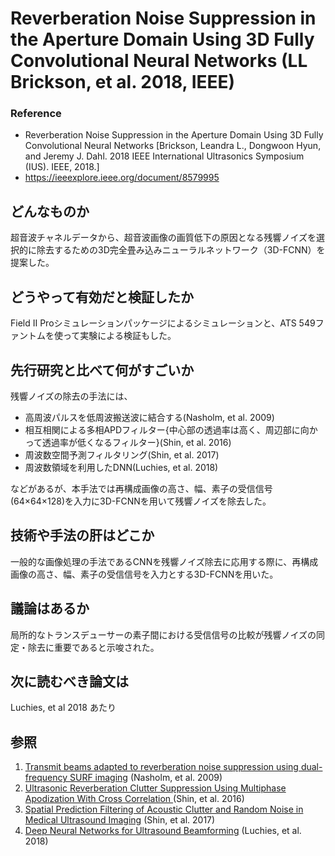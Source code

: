# Reverberation Noise Suppression in the Aperture Domain Using 3D Fully Convolutional Neural Networks (LL Brickson, et al. 2018, IEEE)
### Reference
- Reverberation Noise Suppression in the Aperture Domain Using 3D Fully Convolutional Neural Networks [Brickson, Leandra L., Dongwoon Hyun, and Jeremy J. Dahl. 2018 IEEE International Ultrasonics Symposium (IUS). IEEE, 2018.]
- https://ieeexplore.ieee.org/document/8579995


## どんなものか
超音波チャネルデータから、超音波画像の画質低下の原因となる残響ノイズを選択的に除去するための3D完全畳み込みニューラルネットワーク（3D-FCNN）を提案した。



## どうやって有効だと検証したか
Field II Proシミュレーションパッケージによるシミュレーションと、ATS 549ファントムを使って実験による検証もした。



## 先行研究と比べて何がすごいか
残響ノイズの除去の手法には、
- 高周波パルスを低周波搬送波に結合する(Nasholm, et al. 2009)
- 相互相関による多相APDフィルター{中心部の透過率は高く、周辺部に向かって透過率が低くなるフィルター}(Shin, et al. 2016)
- 周波数空間予測フィルタリング(Shin, et al. 2017)
- 周波数領域を利用したDNN(Luchies, et al. 2018)

などがあるが、本手法では再構成画像の高さ、幅、素子の受信信号(64×64×128)を入力に3D-FCNNを用いて残響ノイズを除去した。



## 技術や手法の肝はどこか
一般的な画像処理の手法であるCNNを残響ノイズ除去に応用する際に、再構成画像の高さ、幅、素子の受信信号を入力とする3D-FCNNを用いた。



## 議論はあるか
局所的なトランスデューサーの素子間における受信信号の比較が残響ノイズの同定・除去に重要であると示唆された。



## 次に読むべき論文は
Luchies, et al 2018 あたり


## 参照
1. [Transmit beams adapted to reverberation noise suppression using dual-frequency SURF imaging](https://ieeexplore.ieee.org/document/5306759) (Nasholm, et al. 2009)
2. [Ultrasonic Reverberation Clutter Suppression Using Multiphase Apodization With Cross Correlation ](https://ieeexplore.ieee.org/document/7529167) (Shin, et al. 2016)
3. [Spatial Prediction Filtering of Acoustic Clutter and Random Noise in Medical Ultrasound Imaging](https://ieeexplore.ieee.org/document/7570215) (Shin, et al. 2017)
4. [Deep Neural Networks for Ultrasound Beamforming](https://ieeexplore.ieee.org/document/8092159) (Luchies, et al. 2018)
